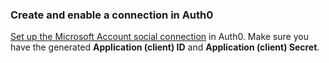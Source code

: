 ### Create and enable a connection in Auth0
[Set up the Microsoft Account social connection](/dashboard/guides/connections/set-up-connections-social) in Auth0. Make sure you have the generated **Application (client) ID** and **Application (client) Secret**.
